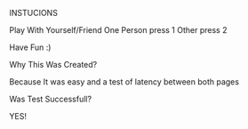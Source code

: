 INSTUCIONS

Play With Yourself/Friend
One Person press 1
Other press 2

Have Fun :)

Why This Was Created?

Because It was easy and a test of latency between both pages

Was Test Successfull?

YES!